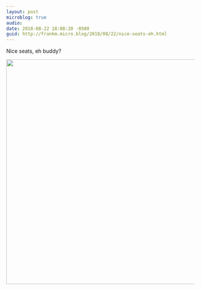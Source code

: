 ```yaml
---
layout: post
microblog: true
audio: 
date: 2018-08-22 18:08:20 -0500
guid: http://frankm.micro.blog/2018/08/22/nice-seats-eh.html
---
```

Nice seats, eh buddy?

<img src="http://frankmcpherson.blog/uploads/2018/d642868758.jpg" width="600" height="600" />
